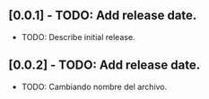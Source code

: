 ## [0.0.1] - TODO: Add release date.

* TODO: Describe initial release.

## [0.0.2] - TODO: Add release date.

* TODO: Cambiando nombre del archivo.


